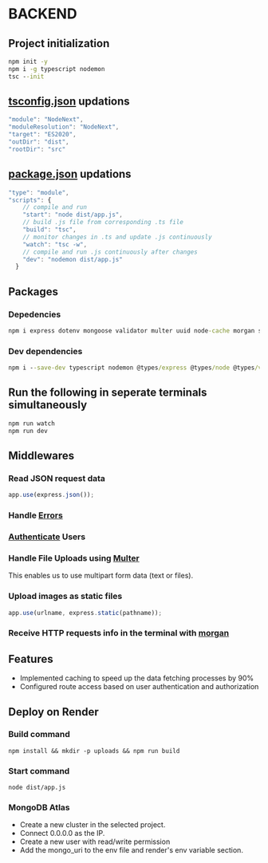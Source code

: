 # BACKEND

## Project initialization

```cmd
npm init -y
npm i -g typescript nodemon
tsc --init
```

## [tsconfig.json](./tsconfig.json) updations

```typescript
"module": "NodeNext",
"moduleResolution": "NodeNext",
"target": "ES2020",
"outDir": "dist",
"rootDir": "src"
```

## [package.json](./package.json) updations

```typescript
"type": "module",
"scripts": {
    // compile and run
    "start": "node dist/app.js",
    // build .js file from corresponding .ts file
    "build": "tsc",
    // monitor changes in .ts and update .js continuously
    "watch": "tsc -w",
    // compile and run .js continuously after changes
    "dev": "nodemon dist/app.js"
  }
```

## Packages

### Depedencies

```cmd
npm i express dotenv mongoose validator multer uuid node-cache morgan stripe cors
```

### Dev dependencies

```cmd
npm i --save-dev typescript nodemon @types/express @types/node @types/validator @types/multer @types/uuid @faker-js/faker @types/morgan @types/cors
```

## Run the following in seperate terminals simultaneously

```cmd
npm run watch
npm run dev
```

## Middlewares

### Read JSON request data

```typescript
app.use(express.json());
```

### Handle [Errors](./src/middlewares/error.ts)

### [Authenticate](./src//middlewares/auth.ts) Users

### Handle File Uploads using [Multer](./src/middlewares/multer.ts)

This enables us to use multipart form data (text or files).

### Upload images as static files

```typescript
app.use(urlname, express.static(pathname));
```

### Receive HTTP requests info in the terminal with [morgan](https://www.npmjs.com/package/morgan)

## Features

- Implemented caching to speed up the data fetching processes by 90%
- Configured route access based on user authentication and authorization

## Deploy on Render

### Build command

```terminal
npm install && mkdir -p uploads && npm run build
```

### Start command

```terminal
node dist/app.js
```

### MongoDB Atlas

- Create a new cluster in the selected project.
- Connect 0.0.0.0 as the IP.
- Create a new user with read/write permission
- Add the mongo_uri to the env file and render's env variable section.

